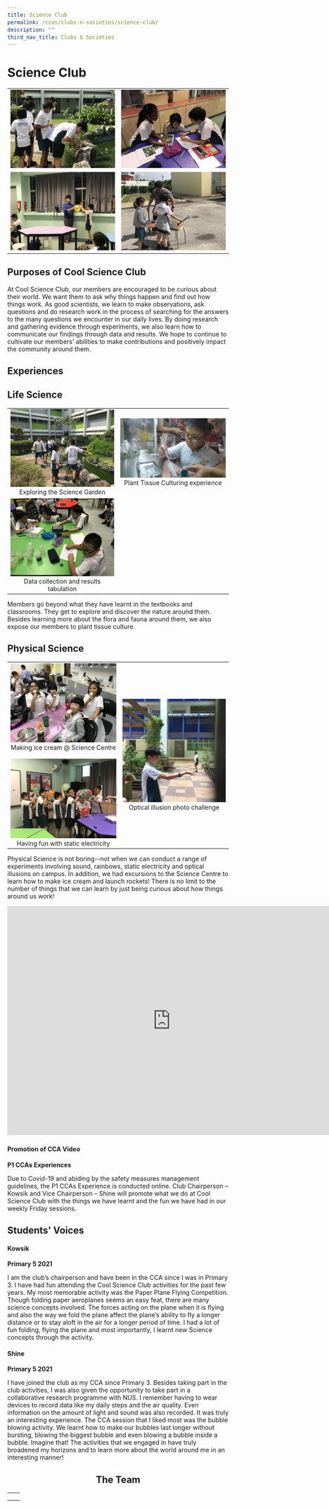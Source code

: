 ```yaml
---
title: Science Club
permalink: /ccas/clubs-n-societies/science-club/
description: ""
third_nav_title: Clubs & Societies
---
```

# Science Club

|   |   |
|:-:|:-:|
|  ![](/images/CCAs/Science%20Club/Garden%204.jpg) |  ![](/images/CCAs/Science%20Club/Garden%2010.jpg)   |
|  ![](/images/CCAs/Science%20Club/Balloon%201.jpg) |   ![](/images/CCAs/Science%20Club/Rocket%205.jpg)  |

## Purposes of Cool Science Club

At Cool Science Club, our members are encouraged to be curious about their world. We want them to ask why things happen and find out how things work. As good scientists, we learn to make observations, ask questions and do research work in the process of searching for the answers to the many questions we encounter in our daily lives. By doing research and gathering evidence through experiments, we also learn how to communicate our findings through data and results. We hope to continue to cultivate our members’ abilities to make contributions and positively impact the community around them.

## Experiences


## Life Science


|   |   |
|:-:|:-:|
|  ![](/images/CCAs/Science%20Club/Garden%201.jpg) Exploring the Science Garden  | ![](/images/CCAs/Science%20Club/Plant%20Tissue%202.jpg) Plant Tissue Culturing experience |
| ![](/images/CCAs/Science%20Club/Plant%20Tissue%201.jpg)  Data collection and results tabulation |   |


Members go beyond what they have learnt in the textbooks and classrooms. They get to explore and discover the nature around them. Besides learning more about the flora and fauna around them, we also expose our members to plant tissue culture.


## Physical Science


|   |   |
|:-:|:-:|
|  ![](/images/CCAs/Science%20Club/Ice%2013.jpg)  Making ice cream @ Science Centre <br><br>![](/images/CCAs/Science%20Club/Balloon%204.jpg) Having fun with static electricity |  ![](/images/CCAs/Science%20Club/Optical%202.jpg)  Optical illusion photo challenge  |


Physical Science is not boring--not when we can conduct a range of experiments involving sound, rainbows, static electricity and optical illusions on campus. In addition, we had excursions to the Science Centre to learn how to make ice cream and launch rockets! There is no limit to the number of things that we can learn by just being curious about how things around us work!


<iframe width="742" height="521" src="https://www.youtube.com/embed/yKn4C5r3h0Q" title="CCA EXPERIENCE   STEM COOL SCIENCE CLUB" frameborder="0" allow="accelerometer; autoplay; clipboard-write; encrypted-media; gyroscope; picture-in-picture" allowfullscreen></iframe>

#### Promotion of CCA Video

**P1 CCAs Experiences**

Due to Covid-19 and abiding by the safety measures management guidelines, the P1 CCAs Experience is conducted online. Club Chairperson – Kowsik and Vice Chairperson – Shine will promote what we do at Cool Science Club with the things we have learnt and the fun we have had in our weekly Friday sessions.

## Students' Voices

#### Kowsik

**Primary 5 2021**

I am the club’s chairperson and have been in the CCA since I was in Primary 3. I have had fun attending the Cool Science Club activities for the past few years. My most memorable activity was the Paper Plane Flying Competition. Though folding paper aeroplanes seems an easy feat, there are many science concepts involved. The forces acting on the plane when it is flying and also the way we fold the plane affect the plane’s ability to fly a longer distance or to stay aloft in the air for a longer period of time. I had a lot of fun folding, flying the plane and most importantly, I learnt new Science concepts through the activity.

#### Shine

**Primary 5 2021**

I have joined the club as my CCA since Primary 3. Besides taking part in the club activities, I was also given the opportunity to take part in a collaborative research programme with NUS. I remember having to wear devices to record data like my daily steps and the air quality. Even information on the amount of light and sound was also recorded. It was truly an interesting experience. The CCA session that I liked most was the bubble blowing activity. We learnt how to make our bubbles last longer without bursting, blowing the biggest bubble and even blowing a bubble inside a bubble. Imagine that! The activities that we engaged in have truly broadened my horizons and to learn more about the world around me in an interesting manner!

## <center>The Team</center>

|   |   |
|:-:|:-:|
|   |   |
|   |   |
|   |   |